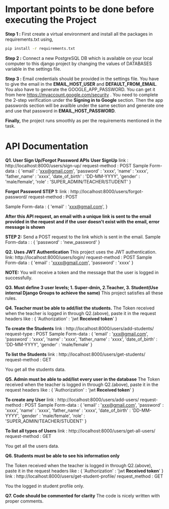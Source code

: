 # Important points to be done before executing the Project

__Step 1 :__ First create  a virtual environment and install all the packages
in requirements.txt using, 
```bash
pip install -r requirements.txt
```

__Step 2 :__ Connect a new PostgreSQL DB which is available on your local computer to this django project by changing the values of DATABASES variable in the settings file.

__Step 3 :__ Email credentials should be provided in the settings file. You have to give the email in the __EMAIL_HOST_USER__ and __DEFAULT_FROM_EMAIL__. You also have to generate the GOOGLE_APP_PASSWORD. You can get it from here
https://myaccount.google.com/security . You need to complete the 
2-step verification under the __Signing in to Google__ section. Then the app 
passwords section will be availble under the same section and generate one and use that password in __EMAIL_HOST_PASSWORD__.

__Finally,__ the project runs smoothly as per the requirements mentioned in the task.


# API Documentation

__Q1. User Sign Up/Forgot Password APIs__
__User SignUp__
link : http://localhost:8000/users/sign-up/
request-method : POST 
Sample Form-data :
{
    'email'         : 'xxx@gmail.com',
    'password'      : 'xxxx',
    'name'          : 'xxxx',
    'father_name'   : 'xxxx',
    'date_of_birth' : 'DD-MM-YYYY',
    'gender'        : 'male/female',
    'role'          : 'SUPER_ADMIN/TEACHER/STUDENT'
}

__Forgot Password__
__STEP 1:__ 
link : http://localhost:8000/users/forgot-password/
request-method : POST

Sample Form-data :
{
    'email'         : 'xxx@gmail.com',
}

__After this API request, an email with a unique link is sent to the email provided in the request and if the user doesn't exist with the email, error message is shown__

__STEP 2:__
Send a POST request to the link which is sent in the email.
Sample Form-data : :
{
    'password' : 'new_password'
}

__Q2. Uses JWT Authentication__
This project uses the JWT authentication.
link: http://localhost:8000/users/login/
request-method : POST
Sample Form-data :
{
    'email'    : 'xxxx@gmail.com',
    'password' : 'xxxx'
}

__NOTE:__ You will receive a token and the message that the user is logged in successfully.


__Q3. Must define 3 user levels; 1. Super-dmin, 2.Teacher, 3. Student(Use internal Django Groups to achieve the same)__
This project satisfies all these rules.


__Q4. Teacher must be able to add/list the students.__
The Token received when the teacher is logged in through Q2.(above), paste it in the request headers like :
{ 
    'Authorization' : 'jwt __Received token__'
}

__To create the Students__
link : http://localhost:8000/users/add-students/
request-type : POST
Sample Form-data :
{
    'email'         : 'xxx@gmail.com',
    'password'      : 'xxxx',
    'name'          : 'xxxx',
    'father_name'   : 'xxxx',
    'date_of_birth' : 'DD-MM-YYYY',
    'gender'        : 'male/female'
}

__To list the Students__
link : http://localhost:8000/users/get-students/
request-method : GET

You get all the students data.

__Q5. Admin must be able to add/list every user in the database__
The Token received when the teacher is logged in through Q2.(above), paste it in the request headers like :
{ 
    'Authorization' : 'jwt __Received token__'
}

__To create any User__
link : http://localhost:8000/users/add-users/
request-method : POST
Sample Form-data :
{
    'email'         : 'xxx@gmail.com',
    'password'      : 'xxxx',
    'name'          : 'xxxx',
    'father_name'   : 'xxxx',
    'date_of_birth' : 'DD-MM-YYYY',
    'gender'        : 'male/female',
    'role'          : 'SUPER_ADMIN/TEACHER/STUDENT'
}

__To list all types of Users__
link : http://localhost:8000/users/get-all-users/
request-method : GET

You get all the users data.


__Q6. Students must be able to see his information only__

The Token received when the teacher is logged in through Q2.(above), paste it in the request headers like :
{ 
    'Authorization' : 'jwt __Received token__'
}
link : http://localhost:8000/users/get-student-profile/
request_method : GET

You the logged in student profile only.

__Q7. Code should be commented for clarity__
The code is nicely written with proper comments.
